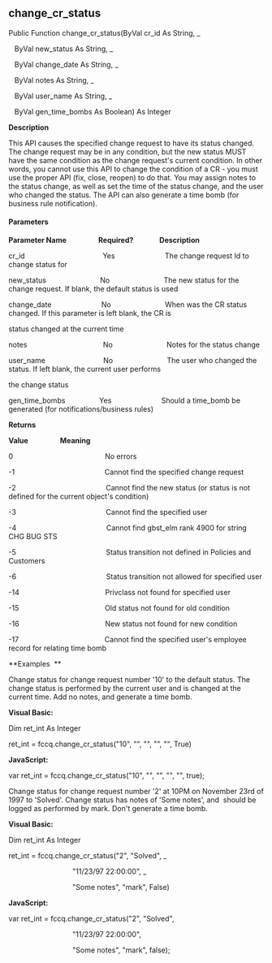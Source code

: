change_cr_status
------------------

Public Function change_cr_status(ByVal cr_id As String, _

   ByVal new_status As String, _

   ByVal change_date As String, _

   ByVal notes As String, _

   ByVal user_name As String, _

   ByVal gen_time_bombs As Boolean) As Integer

**Description**

This API causes the specified change request to have its status changed. The change request may be in any condition, but the new status MUST have the same condition as the change request's current condition. In other words, you cannot use this API to change the condition of a CR - you must use the proper API (fix, close, reopen) to do that. You may assign notes to the status change, as well as set the time of the status change, and the user who changed the status. The API can also generate a time bomb (for business rule notification).

#### Parameters
**Parameter Name**                **Required?**             **Description**

cr_id                                       Yes                         The change request Id to change status for

new_status                           No                           The new status for the change request. If blank, the default status is used

change_date                         No                           When was the CR status changed. If this parameter is left blank, the CR is

status changed at the current time

notes                                      No                           Notes for the status change

user_name                             No                           The user who changed the status. If left blank, the current user performs

the change status

gen_time_bombs                 Yes                         Should a time_bomb be generated (for notifications/business rules)

**Returns**

**Value**                **Meaning**

0                                              No errors

-1                                             Cannot find the specified change request

-2                                             Cannot find the new status (or status is not defined for the current object's condition)

-3                                             Cannot find the specified user

-4                                             Cannot find gbst_elm rank 4900 for string CHG BUG STS

-5                                             Status transition not defined in Policies and Customers

-6                                             Status transition not allowed for specified user

-14                                           Privclass not found for specified user

-15                                           Old status not found for old condition

-16                                           New status not found for new condition

-17                                           Cannot find the specified user's employee record for relating time bomb

**Examples  **

 Change status for change request number '10' to the default status. The change status is performed by the current user and is changed at the current time. Add no notes, and generate a time bomb.

**Visual Basic:**

Dim ret_int As Integer

ret_int = fccq.change_cr_status("10", "", "", "", "", True)

**JavaScript:**

var ret_int = fccq.change_cr_status("10", "", "", "", "", true);

 Change status for change request number '2' at 10PM on November 23rd of 1997 to 'Solved'. Change status has notes of 'Some notes', and  should be logged as performed by mark. Don't generate a time bomb.

**Visual Basic:**

Dim ret_int As Integer

ret_int = fccq.change_cr_status("2", "Solved", _

                                "11/23/97 22:00:00", _

                                "Some notes", "mark", False)

**JavaScript:**

var ret_int = fccq.change_cr_status("2", "Solved",

                                "11/23/97 22:00:00",

                                "Some notes", "mark", false);